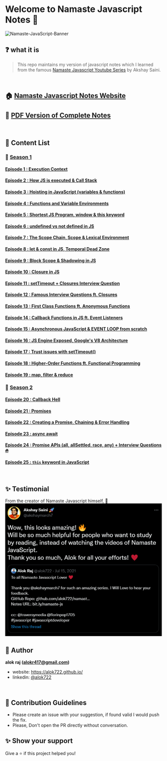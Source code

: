 # Welcome to Namaste Javascript Notes 🚀

![Namaste-JavaScript-Banner](https://socialify.git.ci/alok722/namaste-javascript-notes/image?description=1&font=Raleway&forks=1&logo=https://www.tutorialrepublic.com/lib/images/javascript-illustration.png&owner=1&stargazers=1&theme=Dark)

## ❓ what it is

> This repo maintains my version of javascript notes which I learned from the famous [Namaste Javascript Youtube Series](https://www.youtube.com/watch?v=pN6jk0uUrD8&list=PLlasXeu85E9cQ32gLCvAvr9vNaUccPVNP&index=1&ab_channel=AkshaySaini) by Akshay Saini.

<br>

## 🏠 [Namaste Javascript Notes Website](https://alok722.github.io/namaste-javascript-notes/dist/lectures.html)

## 🚀 [PDF Version of Complete Notes](./dist/namaste-javascript-notes.pdf)

<br>

## 📝 Content List

### 📌 <ins>Season 1<ins>

#### [Episode 1 : Execution Context](./notes/season-1/lecture-01.md)

#### [Episode 2 : How JS is executed & Call Stack](./notes/season-1/lecture-02.md)

#### [Episode 3 : Hoisting in JavaScript (variables & functions)](./notes/season-1/lecture-03.md)

#### [Episode 4 : Functions and Variable Environments](./notes/season-1/lecture-04.md)

#### [Episode 5 : Shortest JS Program, window & this keyword](./notes/season-1/lecture-05.md)

#### [Episode 6 : undefined vs not defined in JS](./notes/season-1/lecture-06.md)

#### [Episode 7 : The Scope Chain, Scope & Lexical Environment](./notes/season-1/lecture-07.md)

#### [Episode 8 : let & const in JS, Temporal Dead Zone](./notes/season-1/lecture-08.md)

#### [Episode 9 : Block Scope & Shadowing in JS](./notes/season-1/lecture-09.md)

#### [Episode 10 : Closure in JS](./notes/season-1/lecture-10.md)

#### [Episode 11 : setTimeout + Closures Interview Question](./notes/season-1/lecture-11.md)

#### [Episode 12 : Famous Interview Questions ft. Closures](./notes/season-1/lecture-12.md)

#### [Episode 13 : First Class Functions ft. Anonymous Functions](./notes/season-1/lecture-13.md)

#### [Episode 14 : Callback Functions in JS ft. Event Listeners](./notes/season-1/lecture-14.md)

#### [Episode 15 : Asynchronous JavaScript & EVENT LOOP from scratch](./notes/season-1/lecture-15.md)

#### [Episode 16 : JS Engine Exposed, Google's V8 Architecture](./notes/season-1/lecture-16.md)

#### [Episode 17 : Trust issues with setTimeout()](./notes/season-1/lecture-17.md)

#### [Episode 18 : Higher-Order Functions ft. Functional Programming](./notes/season-1/lecture-18.md)

#### [Episode 19 : map, filter & reduce](./notes/season-1/lecture-19.md)

### 📌 <ins>Season 2<ins>

#### [Episode 20 : Callback Hell](./notes/season-2/lecture-01.md)

#### [Episode 21 : Promises](./notes/season-2/lecture-02.md)

#### [Episode 22 : Creating a Promise, Chaining & Error Handling](./notes/season-2/lecture-03.md)

#### [Episode 23 : async await](./notes/season-2/lecture-04.md)

#### [Episode 24 : Promise APIs (all, allSettled, race, any) + Interview Questions 🔥](./notes/season-2/lecture-05.md)

#### [Episode 25 : `this` keyword in JavaScript](./notes/season-2/lecture-06.md)

<br>

## ✨ Testimonial

From the creator of Namaste Javascript himself, 🙌
![Testimonial](./assets/testimonial.png)

## 👤 Author

**alok raj (alokr417@gmail.com)**

- website: https://alok722.github.io/
- linkedin: [@alok722](https://linkedin.com/in/alok722)

<br>

## 🤝 Contribution Guidelines

- Please create an issue with your suggestion, if found valid I would push the fix. 
- Please, Don't open the PR directly without conversation.

## ✨ Show your support

Give a ⭐️ if this project helped you!
